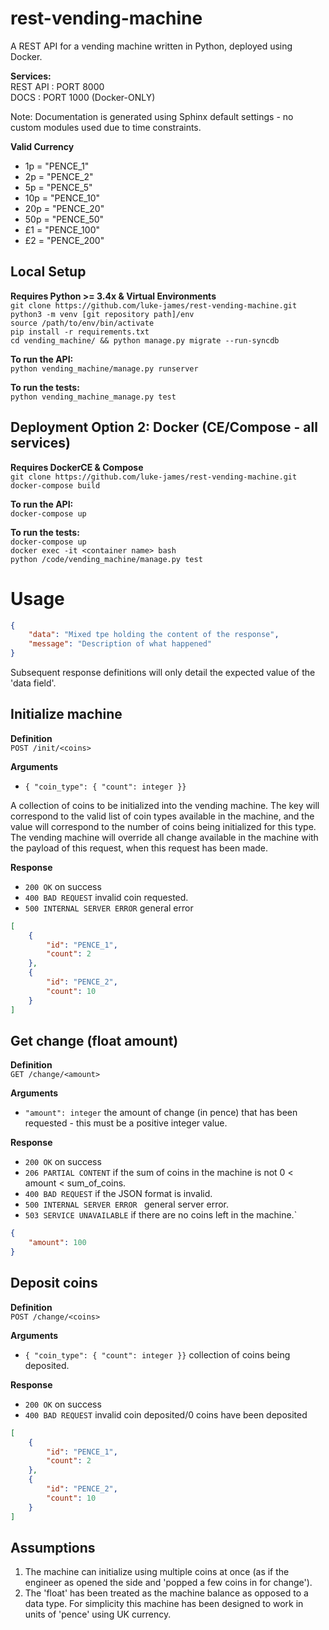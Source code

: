 # rest-vending-machine
A REST API for a vending machine written in Python, deployed using Docker.

**Services:**<br>
REST API : PORT 8000<br>
DOCS : PORT 1000 (Docker-ONLY)<br>

Note: Documentation is generated using Sphinx default settings - no custom modules used due to time constraints.<br>

**Valid Currency**<br>
<ul>
<li>1p      = "PENCE_1"</li>
<li>2p      = "PENCE_2"</li>
<li>5p      = "PENCE_5"</li>
<li>10p     = "PENCE_10"</li>
<li>20p     = "PENCE_20"</li>
<li>50p     = "PENCE_50"</li>
<li>£1      = "PENCE_100"</li>
<li>£2      = "PENCE_200"</li>
</ul>

## Local Setup
**Requires Python >= 3.4x & Virtual Environments**<br>
`git clone https://github.com/luke-james/rest-vending-machine.git`<br>
`python3 -m venv [git repository path]/env` <br>
`source /path/to/env/bin/activate` <br>
`pip install -r requirements.txt` <br>
`cd vending_machine/ && python manage.py migrate --run-syncdb`

**To run the API:**<br>
`python vending_machine/manage.py runserver`

**To run the tests:**<br>
`python vending_machine_manage.py test`

## Deployment Option 2: Docker (CE/Compose - all services)
**Requires DockerCE & Compose**<br>
`git clone https://github.com/luke-james/rest-vending-machine.git`<br>
`docker-compose build`<br>

**To run the API:**<br>
`docker-compose up`<br>

**To run the tests:**<br>
`docker-compose up` <br>
`docker exec -it <container name> bash` <br>
`python /code/vending_machine/manage.py test` <br>

# Usage

```json
{
    "data": "Mixed tpe holding the content of the response",
    "message": "Description of what happened"
}
```

Subsequent response definitions will only detail the expected value of the 'data field'.

## Initialize machine

**Definition**<br>
`POST /init/<coins>`

**Arguments**<br>
- ` { "coin_type": { "count": integer }} ` <br>

A collection of coins to be initialized into the vending machine.  The key will correspond to the valid list of coin types available in the machine, and the value will correspond to the number of coins being initialized for this type.  The vending machine will override all change available in the machine with the payload of this request, when this request has been made.

**Response**<br>
- `200 OK` on success<br>
- `400 BAD REQUEST` invalid coin requested.<br>
- `500 INTERNAL SERVER ERROR` general error <br>

```json
[
    {
        "id": "PENCE_1",
        "count": 2
    },
    {
        "id": "PENCE_2",
        "count": 10
    }
]
```

## Get change (float amount)

**Definition**<br>
`GET /change/<amount>`

**Arguments**<br>
- `"amount": integer` the amount of change (in pence) that has been requested - this must be a positive integer value.

**Response**<br>
- `200 OK` on success <br>
- `206 PARTIAL CONTENT` if the sum of coins in the machine is not 0 < amount < sum_of_coins. <br>
- `400 BAD REQUEST` if the JSON format is invalid. <br>
- `500 INTERNAL SERVER ERROR ` general server error. <br>
- `503 SERVICE UNAVAILABLE` if there are no coins left in the machine.` <br>

```json
{
    "amount": 100
}
```

## Deposit coins

**Definition**<br>
`POST /change/<coins>` 

**Arguments**<br>
- `{ "coin_type": { "count": integer }}` collection of coins being deposited.

**Response**<br>
- `200 OK` on success
- `400 BAD REQUEST` invalid coin deposited/0 coins have been deposited

```json
[
    {
        "id": "PENCE_1",
        "count": 2
    },
    {
        "id": "PENCE_2",
        "count": 10
    }
]
```

## Assumptions<br>
1. The machine can initialize using multiple coins at once (as if the engineer as opened the side and 'popped a few coins in for change').
2. The 'float' has been treated as the machine balance as opposed to a data type.  For simplicity this machine has been designed to work in units of 'pence' using UK currency.